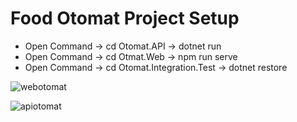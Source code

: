 <h1>Food Otomat Project Setup</h1>
<ul>
    <li>Open Command -> cd Otomat.API -> dotnet run</li>   
    <li>Open Command -> cd Otmat.Web -> npm run serve</li>  
    <li> Open Command -> cd Otomat.Integration.Test -> dotnet restore</li>  
</ul>

![webotomat](https://user-images.githubusercontent.com/18901352/124927515-63e0c580-e007-11eb-9406-31fb7f527199.jpg)

![apiotomat](https://user-images.githubusercontent.com/18901352/124927548-6d6a2d80-e007-11eb-83be-45fbf7c3ec0b.jpg)
